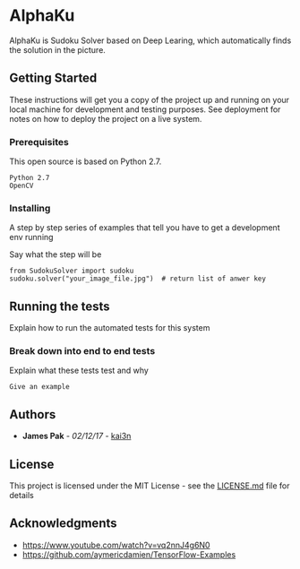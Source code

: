 # AlphaKu

AlphaKu is Sudoku Solver based on Deep Learing, which automatically finds the solution in the picture.

## Getting Started

These instructions will get you a copy of the project up and running on your local machine for development and testing purposes. See deployment for notes on how to deploy the project on a live system.

### Prerequisites

This open source is based on Python 2.7.

```
Python 2.7
OpenCV
```

### Installing

A step by step series of examples that tell you have to get a development env running

Say what the step will be

```
from SudokuSolver import sudoku
sudoku.solver("your_image_file.jpg")  # return list of anwer key
```

## Running the tests

Explain how to run the automated tests for this system

### Break down into end to end tests

Explain what these tests test and why

```
Give an example
```

## Authors

* **James Pak** - *02/12/17* - [kai3n](https://github.com/kai3n)


## License

This project is licensed under the MIT License - see the [LICENSE.md](LICENSE.md) file for details

## Acknowledgments

* https://www.youtube.com/watch?v=vq2nnJ4g6N0
* https://github.com/aymericdamien/TensorFlow-Examples




































